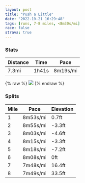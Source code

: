 ```yaml
---
layout: post
title: "Push a Little"
date: "2022-10-21 16:29:48"
tags: [runs, 7-8 miles, <8m30s/mi]
race: false
strava: true
---
```


### Stats

| Distance | Time | Pace |
|----------|------|------|
|7.3mi|1h41s|8m19s/mi|

{% raw %}
<img src='https://maps.googleapis.com/maps/api/staticmap?maptype=roadmap&path=enc:o`wwFbqtbM?E_@_@I@_@lAAb@INs@fAQn@IJM\EBQp@Sf@Qt@Qb@OTAPk@xBBHXHh@`@bBx@p@j@PF~Av@|@l@nAjAjB|@|@VLLBLRd@BB|Br@`Cd@RJnBh@jBb@t@Xj@PXLi@tAEb@O`@If@GNSV]j@?HJBPA\Q^gB`@w@Z}@P[D?dAVBBBL@^XR|Bj@\LZRB^GXINC^DnADb@JFZBBCVaA@k@H}@TiGXFJECE@?RJ@JFJ?z@FVN~@D|@Ad@EHFR?L?RId@?JBFZTX??]HU\}@Fe@FIHYDc@D[HQ@w@HIFQDMCALALDRN?DEHCX_@`AGz@@d@Ch@Ir@AbAB|@p@NX?FQ^{CbA_CZiBECJ@VGRDBJGT?lAG`@QnDG|@Dt@BBJDl@BNGRiAPsCJoCFi@FGFDZGJgANu@Lc@FGb@CK[RKj@In@TdC@DI?CFA?IZHf@Tz@VrAbAz@Tp@XzAN`Cd@b@NlAVVNdBj@fAb@p@HNHnEVzA@pAJb@AdBRlAArBNz@Ih@B|@LxCVbFJdBNd@?fBJjAAdAJt@EdAF|@E|@@dAJtAEn@Ph@?|AVnCTpABbD\~Cd@lCTb@Jv@B~APtGbAlAH`@HlAj@nATRL\HBD?`@A|@i@jCCdCK|CG~@Kt@FNHBZABCD[?e@R{BJqBTaCG_@HcALq@\GDK@eAGK_AOKVWHgBUIDCHA~@OxBA`AOzC@p@CXY~CGBKOIWOaA?o@TmEHg@RYBg@Ay@BaAAOGIk@OGGAUBe@A_@u@MgBK}Ew@mAKsC]MEyBUuDk@iAIyA?yBOuCIYIi@A}@K}@SY?{@IoCi@YRa@BwBEiE?kCQ{BBkAOa@Ig@Ac@Gg@?aAK_AAe@IiAE{C?mDUe@@eFKaASa@Ug@Q[[_@I{Ak@e@_@]UqFs@_Ba@_BImAQmBAS@_@J{D}@k@?uBWeAW_AKgABSD{@U{@IkAY]OYHKZ_@l@aBt@q@I_@[H]Hq@Xi@jAk@bAQAIKM{DgC]My@M]SaAw@{@y@]Sy@[[Ia@Sg@i@s@_@k@k@[SM?SK[_@}@]i@W]WW_@YQm@USOqAuA_@_ACi@BETOr@CLI@YYWQC&key=AIzaSyC1MId7bFpkLXNAaYhBSTb8jLyiSqzbDtM&size=800x800&markers=color:yellow|label:S|40.75544,-74.00226&markers=color:green|label:F|40.754129999999975,-74.00241'>
{% endraw %}

### Splits

| Mile | Pace | Elevation |
|------|------|-----------|
|1|8m53s/mi|0.7ft|
|2|8m55s/mi|-3.3ft|
|3|8m03s/mi|-4.6ft|
|4|8m15s/mi|-3.3ft|
|5|8m18s/mi|-7.2ft|
|6|8m08s/mi|0ft|
|7|7m48s/mi|16.4ft|
|8|7m49s/mi|33.5ft|
